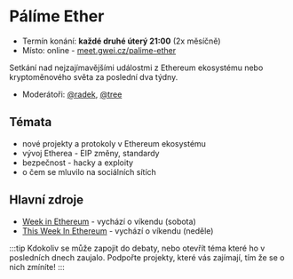 # Pálíme Ether

- Termín konání: **každé druhé úterý 21:00** (2x měsíčně)
- Místo: online - [meet.gwei.cz/palime-ether](https://meet.gwei.cz/palime-ether)

Setkání nad nejzajímavějšími událostmi z Ethereum ekosystému nebo kryptoměnového světa za poslední dva týdny.

* Moderátoři: [@radek](https://forum.gwei.cz/u/radek), [@tree](https://forum.gwei.cz/u/tree)

## Témata
* nové projekty a protokoly v Ethereum ekosystému
* vývoj Etherea - EIP změny, standardy
* bezpečnost - hacky a exploity
* o čem se mluvilo na sociálních sítích

## Hlavní zdroje

* [Week in Ethereum](https://weekinethereumnews.com/) - vychází o víkendu (sobota)
* [This Week In Ethereum](https://cryptogucci.substack.com/p/this-week-in-ethereum-91a) - vychází o víkendu (neděle)

:::tip
Kdokoliv se může zapojit do debaty, nebo otevřít téma které ho v posledních dnech zaujalo. Podpořte projekty, které vás zajímají, tím že se o nich zmíníte!
:::
